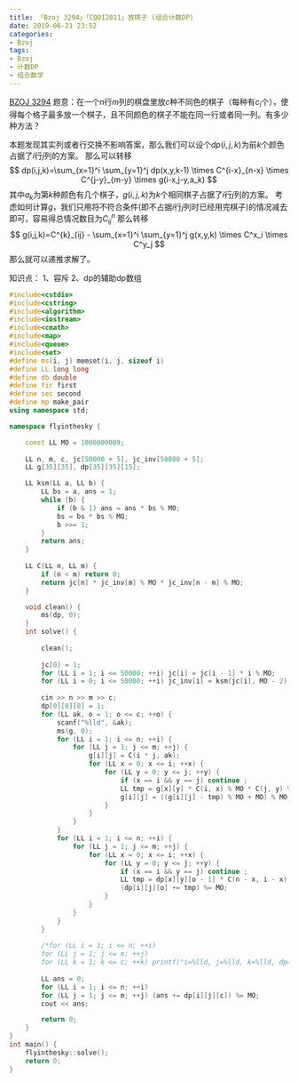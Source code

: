 ```yaml
---
title: 「Bzoj 3294」「CQOI2011」放棋子 (组合计数DP)
date: 2019-06-21 23:52
categories:
- Bzoj
tags:
- Bzoj
- 计数DP
- 组合数学
---
```

[BZOJ 3294](http://www.lydsy.com/JudgeOnline/problem.php?id=3294)
题意：在一个$n$行$m$列的棋盘里放$c$种不同色的棋子（每种有$c_i$个），使得每个格子最多放一个棋子，且不同颜色的棋子不能在同一行或者同一列。有多少种方法？

本题发现其实列或者行交换不影响答案，那么我们可以设个$dp(i,j,k)$为前$k$个颜色占据了$i$行$j$列的方案。
那么可以转移
$$
dp(i,j,k)=\sum_{x=1}^i \sum_{y=1}^j dp(x,y,k-1) \times C^{i-x}_{n-x} \times C^{j-y}_{m-y} \times g(i-x,j-y,a_k)
$$
其中$a_k$为第$k$种颜色有几个棋子，$g(i,j,k)$为$k$个相同棋子占据了$i$行$j$列的方案。
考虑如何计算$g$，我们只用将不符合条件(即不占据$i$行$j$列时已经用完棋子)的情况减去即可，容易得总情况数目为$C_{ij}^n$
那么转移
$$
g(i,j,k)=C^{k}_{ij} - \sum_{x=1}^i \sum_{y=1}^j g(x,y,k) \times C^x_i \times C^y_j
$$
那么就可以递推求解了。

知识点：
1、容斥
2、dp的辅助dp数组
<!-- more -->

```c++
#include<cstdio> 
#include<cstring>
#include<algorithm>
#include<iostream>
#include<cmath>
#include<map>
#include<queue>
#include<set>
#define ms(i, j) memset(i, j, sizeof i)
#define LL long long
#define db double
#define fir first
#define sec second
#define mp make_pair
using namespace std;

namespace flyinthesky {

	const LL MO = 1000000009;
	
	LL n, m, c, jc[50000 + 5], jc_inv[50000 + 5];
	LL g[35][35], dp[35][35][15];

	LL ksm(LL a, LL b) {
        LL bs = a, ans = 1;
        while (b) {
            if (b & 1) ans = ans * bs % MO;
            bs = bs * bs % MO;
            b >>= 1;
        }
        return ans;
    }
    
    LL C(LL n, LL m) {
    	if (n < m) return 0;
    	return jc[n] * jc_inv[m] % MO * jc_inv[n - m] % MO;
	}

    void clean() {
    	ms(dp, 0);
    }
    int solve() {
    	
    	clean();
    	
    	jc[0] = 1;
    	for (LL i = 1; i <= 50000; ++i) jc[i] = jc[i - 1] * i % MO;
    	for (LL i = 0; i <= 50000; ++i) jc_inv[i] = ksm(jc[i], MO - 2);
    	
    	cin >> n >> m >> c;
    	dp[0][0][0] = 1;
    	for (LL ak, o = 1; o <= c; ++o) {
    		scanf("%lld", &ak);
    		ms(g, 0);
    		for (LL i = 1; i <= n; ++i) {
    			for (LL j = 1; j <= m; ++j) {
    				g[i][j] = C(i * j, ak);
    				for (LL x = 0; x <= i; ++x) {
    					for (LL y = 0; y <= j; ++y) {
    						if (x == i && y == j) continue ;
    						LL tmp = g[x][y] * C(i, x) % MO * C(j, y) % MO;
    						g[i][j] = ((g[i][j] - tmp) % MO + MO) % MO;
						}
					}
				}
			}
			for (LL i = 1; i <= n; ++i) {
    			for (LL j = 1; j <= m; ++j) {
    				for (LL x = 0; x <= i; ++x) {
    					for (LL y = 0; y <= j; ++y) {
    						if (x == i && y == j) continue ;
    						LL tmp = dp[x][y][o - 1] * C(n - x, i - x) % MO * C(m - y, j - y) % MO * g[i - x][j - y] % MO;
    						(dp[i][j][o] += tmp) %= MO;
						}
					}
				}
    		}
		}
		
		/*for (LL i = 1; i <= n; ++i) 
		for (LL j = 1; j <= m; ++j)
		for (LL k = 1; k <= c; ++k) printf("i=%lld, j=%lld, k=%lld, dp=%lld\n", i, j, k, dp[i][j][k]);*/
		
		LL ans = 0;
		for (LL i = 1; i <= n; ++i) 
		for (LL j = 1; j <= m; ++j) (ans += dp[i][j][c]) %= MO;
		cout << ans;

        return 0;
    } 
}
int main() {
    flyinthesky::solve();
    return 0;
}
```